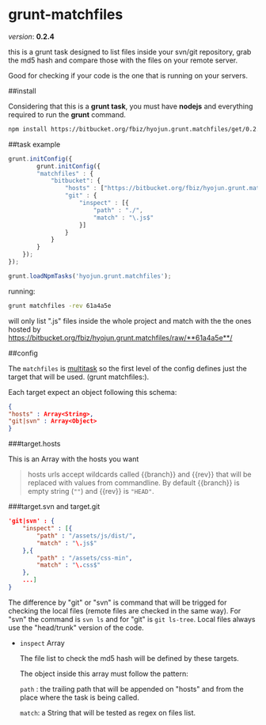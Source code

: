 grunt-matchfiles
==================
*version*: **0.2.4**

this is a grunt task designed to list files inside your svn/git repository, grab the md5 hash and compare those with the files on your remote server.

Good for checking if your code is the one that is running on your servers.

##install

Considering that this is a **grunt task**, you must have **nodejs** and everything required to run the **grunt** command.

```bash
npm install https://bitbucket.org/fbiz/hyojun.grunt.matchfiles/get/0.2.4.tar.gz --save-dev
```

##task example

```js
grunt.initConfig({
		grunt.initConfig({
		"matchfiles" : {
			"bitbucket": {
				"hosts" : ["https://bitbucket.org/fbiz/hyojun.grunt.matchfiles/raw/{{rev}}/"],
				"git" : {
					"inspect" : [{
						"path" : "./",
						"match" : "\.js$"
					}]
				}
			}
		}
	});
});

grunt.loadNpmTasks('hyojun.grunt.matchfiles');
```

running:

```bash
grunt matchfiles -rev 61a4a5e
```

will only list ".js" files inside the whole project and match with the the ones hosted by https://bitbucket.org/fbiz/hyojun.grunt.matchfiles/raw/**61a4a5e**/ 

##config

The `matchfiles` is [multitask](http://gruntjs.com/api/grunt.task) so the first level of the config defines just the target that will be used. (grunt matchfiles:<my-target>).

Each target expect an object following this schema:

```json
{
"hosts" : Array<String>,
"git|svn" : Array<Object>
}
```

###target.hosts

This is an Array with the hosts you want

> hosts urls accept wildcards called {{branch}} and {{rev}} that will be replaced with values from commandline. By default {{branch}} is empty string (`""`) and {{rev}} is `"HEAD"`.

###target.svn and target.git

```json
'git|svn' : {
	"inspect" : [{
		"path" : "/assets/js/dist/",
		"match" : "\.js$"
	},{
		"path" : "/assets/css-min",
		"match" : "\.css$"
	},
	...]
}
```

The difference by "git" or "svn" is command that will be trigged for checking the local files (remote files are checked in the same way). For "svn" the command is `svn ls` and for "git" is `git ls-tree`.
Local files always use the "head/trunk" version of the code.

* `inspect` Array<Object>

	The file list to check the md5 hash will be defined by these targets.

	The object inside this array must follow the pattern:

	`path` : the trailing path that will be appended on "hosts" and from the place where the task is being called. 

	`match`: a String that will be tested as regex on files list.